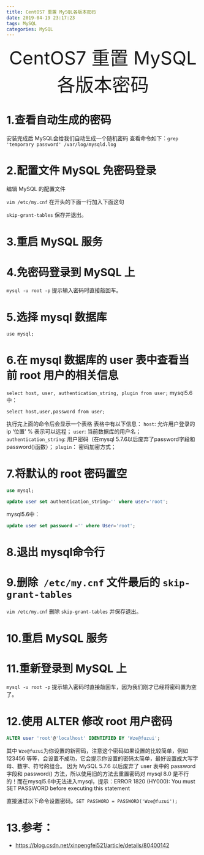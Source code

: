 ```yaml
---
title: CentOS7 重置 MySQL各版本密码
date: 2019-04-19 23:17:23
tags: MySQL
categories: MySQL
---
```


<div align='center' ><font size='70'>CentOS7 重置 MySQL各版本密码</font></div>

# 1.查看自动生成的密码

安装完成后 MySQL会给我们自动生成一个随机密码
查看命令如下：`grep 'temporary password' /var/log/mysqld.log`

# 2.配置文件 MySQL 免密码登录
编辑 MySQL 的配置文件

`vim /etc/my.cnf`
在开头的下面一行加入下面这句

`skip-grant-tables`
保存并退出。

# 3.重启 MySQL 服务

# 4.免密码登录到 MySQL 上

`mysql -u root -p`
提示输入密码时直接敲回车。

# 5.选择 mysql 数据库

`use mysql;`

# 6.在 mysql 数据库的 user 表中查看当前 root 用户的相关信息

`select host, user, authentication_string, plugin from user;`
mysql5.6中：

`select host,user,password from user;`

执行完上面的命令后会显示一个表格
表格中有以下信息：
`host`: 允许用户登录的 ip ‘位置’ % 表示可以远程；
`user`: 当前数据库的用户名；
`authentication_string`: 用户密码（在mysql 5.7.6以后废弃了password字段和password()函数）；
`plugin`： 密码加密方式；

# 7.将默认的 root 密码置空

```sql
use mysql;  

update user set authentication_string='' where user='root';
```

mysql5.6中：

```sql
update user set password ='' where User='root';
```



# 8.退出 mysql命令行
# 9.删除` /etc/my.cnf` 文件最后的 `skip-grant-tables`
`vim /etc/my.cnf`
删除 `skip-grant-tables` 并保存退出。

# 10.重启 MySQL 服务

# 11.重新登录到 MySQL 上

`mysql -u root -p`
提示输入密码时直接敲回车，因为我们刚才已经将密码置为空了。

# 12.使用 ALTER 修改 root 用户密码

```sql
ALTER user 'root'@'localhost' IDENTIFIED BY 'Wze@fuzui';
```

其中 `Wze@fuzui`为你设置的新密码，注意这个密码如果设置的比较简单，例如 123456 等等，会设置不成功，它会提示你设置的密码太简单，最好设置成大写字母、数字、符号的组合。
因为 MySQL 5.7.6 以后废弃了 user 表中的 password 字段和 password() 方法，所以使用旧的方法去重置密码对 mysql 8.0 是不行的！而在mysql5.6中无法进入mysql，提示：ERROR 1820 (HY000): You must SET PASSWORD before executing this statement

直接通过以下命令设置密码。`SET PASSWORD = PASSWORD('Wze@fuzui');`



# 13.参考：

* <https://blog.csdn.net/xinpengfei521/article/details/80400142>